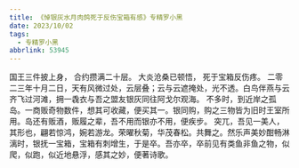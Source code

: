 ```yaml
---
title: 《悼银灰水月肉鸽死于反伤宝箱有感》专精罗小黑
date: 2023/10/02
tags:
  - 专精罗小黑
abbrlink: 53945
---
```


国王三件披上身，
合约攒满二十层。
大炎沧桑已顿悟，
死于宝箱反伤疼。
​ 二零二三年十月二日，天有风微过处，云层叠；云与云遮掩处，光不透。白鸟伴燕与云齐飞过河滩，拥一毳衣与吾之盟友银灰同往阿戈尔观海。
不多时，到近岸之孤岛。一商贩奇物数件，想其可收藏，便买其一。银同购，购之三物皆为旧时王室所用。岛还有贩酒，贩履之辈，吾不用而银亦不用，便疾步。
突兀，吾见一美人，其形也，翩若惊鸿，婉若游龙。荣曜秋菊，华茂春松。共舞之。然乐声美妙酣畅淋漓时，银抚一宝箱，宝箱有刺增生，于是卒。吾亦卒，卒前见有类鱼非鱼之物，似爬，似跑，似近地悬浮，感其之妙，便著诗歌。
